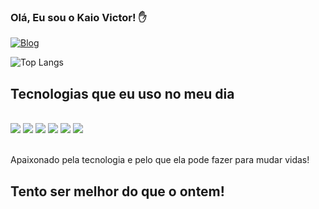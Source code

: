 ### Olá, Eu sou o Kaio Victor!  ✋

[![Blog](https://img.shields.io/badge/LinkedIn-0077B5?style=for-the-badge&logo=linkedin&logoColor=white)](https://www.linkedin.com/in/kaio-victor-benicio-da-silva-61bb4a248/)





![Top Langs](https://github-readme-stats.vercel.app/api/top-langs/?username=Kess220&layout=compact)

## Tecnologias que eu uso no meu dia

<div style="display: inline_block"><br/>
<img aling="center" src="https://img.shields.io/badge/HTML5-E34F26?style=for-the-badge&logo=html5&logoColor=white"/>
<img aling="center" src="https://img.shields.io/badge/CSS3-1572B6?style=for-the-badge&logo=css3&logoColor=white"/>
<img aling="center" src="https://img.shields.io/badge/JavaScript-F7DF1E?style=for-the-badge&logo=javascript&logoColor=black"/>
<img aling="center" src="https://img.shields.io/badge/Node.js-43853D?style=for-the-badge&logo=node.js&logoColor=white"/>
<img aling="center" src="https://img.shields.io/badge/Express.js-404D59?style=for-the-badge"/>
<img aling="center" src="https://img.shields.io/badge/MongoDB-4EA94B?style=for-the-badge&logo=mongodb&logoColor=white"/>
</div><br/>

Apaixonado pela tecnologia e pelo que ela pode fazer para mudar vidas!

## Tento ser melhor do que o ontem!






